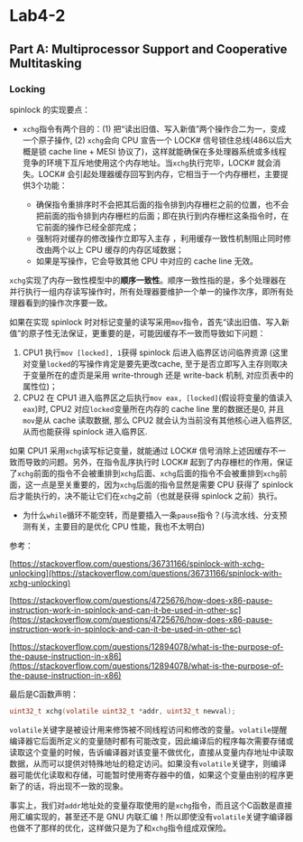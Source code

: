 # Lab4-2

## Part A: Multiprocessor Support and Cooperative Multitasking

### Locking

spinlock 的实现要点：

- `xchg`指令有两个目的：(1) 把“读出旧值、写入新值”两个操作合二为一，变成一个原子操作, (2) `xchg`会向 CPU 宣告一个 LOCK# 信号锁住总线(486以后大概是锁 cache line + MESI 协议了)，这样就能确保在多处理器系统或多线程竞争的环境下互斥地使用这个内存地址。当`xchg`执行完毕，LOCK# 就会消失。LOCK# 会引起处理器缓存回写到内存，它相当于一个内存栅栏，主要提供3个功能：

	- 确保指令重排序时不会把其后面的指令排到内存栅栏之前的位置，也不会把前面的指令排到内存栅栏的后面；即在执行到内存栅栏这条指令时，在它前面的操作已经全部完成；
	- 强制将对缓存的修改操作立即写入主存 ，利用缓存一致性机制阻止同时修改由两个以上 CPU 缓存的内存区域数据；
	- 如果是写操作，它会导致其他 CPU 中对应的 cache line 无效。

`xchg`实现了内存一致性模型中的**顺序一致性**。顺序一致性指的是，多个处理器在并行执行一组内存读写操作时，所有处理器要维护一个单一的操作次序，即所有处理器看到的操作次序要一致。

如果在实现 spinlock 时对标记变量的读写采用`mov`指令，首先“读出旧值、写入新值”的原子性无法保证，更重要的是，可能因缓存不一致而导致如下问题：

1. CPU1 执行`mov [locked], 1`获得 spinlock 后进入临界区访问临界资源 (这里对变量`locked`的写操作肯定是要先更改cache, 至于是否立即写入主存则取决于变量所在的虚页是采用 write-through 还是 write-back 机制, 对应页表中的属性位)；
2. CPU2 在 CPU1 进入临界区之后执行`mov eax, [locked]`(假设将变量的值读入`eax`)时, CPU2 对应`locked`变量所在内存的 cache line 里的数据还是0, 并且`mov`是从 cache 读取数据, 那么 CPU2 就会认为当前没有其他核心进入临界区, 从而也能获得 spinlock 进入临界区.

如果 CPU1 采用`xchg`读写标记变量，就能通过 LOCK# 信号消除上述因缓存不一致而导致的问题。另外，在指令乱序执行时 LOCK# 起到了内存栅栏的作用，保证了`xchg`前面的指令不会被重排到`xchg`后面、`xchg`后面的指令不会被重排到`xchg`前面，这一点是至关重要的，因为`xchg`后面的指令显然是需要 CPU 获得了 spinlock 后才能执行的，决不能让它们在`xchg`之前（也就是获得 spinlock 之前）执行。

- 为什么`while`循环不能空转，而是要插入一条`pause`指令？(与流水线、分支预测有关，主要目的是优化 CPU 性能，我也不太明白)

参考：

[https://stackoverflow.com/questions/36731166/spinlock-with-xchg-unlocking](https://stackoverflow.com/questions/36731166/spinlock-with-xchg-unlocking)

[https://stackoverflow.com/questions/4725676/how-does-x86-pause-instruction-work-in-spinlock-and-can-it-be-used-in-other-sc](https://stackoverflow.com/questions/4725676/how-does-x86-pause-instruction-work-in-spinlock-and-can-it-be-used-in-other-sc)

[https://stackoverflow.com/questions/12894078/what-is-the-purpose-of-the-pause-instruction-in-x86](https://stackoverflow.com/questions/12894078/what-is-the-purpose-of-the-pause-instruction-in-x86)

最后是C函数声明：
```c
uint32_t xchg(volatile uint32_t *addr, uint32_t newval);
```
`volatile`关键字是被设计用来修饰被不同线程访问和修改的变量。`volatile`提醒编译器它后面所定义的变量随时都有可能改变，因此编译后的程序每次需要存储或读取这个变量的时候，告诉编译器对该变量不做优化，直接从变量内存地址中读取数据，从而可以提供对特殊地址的稳定访问。如果没有`volatile`关键字，则编译器可能优化读取和存储，可能暂时使用寄存器中的值，如果这个变量由别的程序更新了的话，将出现不一致的现象。

事实上，我们对`addr`地址处的变量存取使用的是`xchg`指令，而且这个C函数是直接用汇编实现的，甚至还不是 GNU 内联汇编！所以即使没有`volatile`关键字编译器也做不了那样的优化，这样做只是为了和`xchg`指令组成双保险。